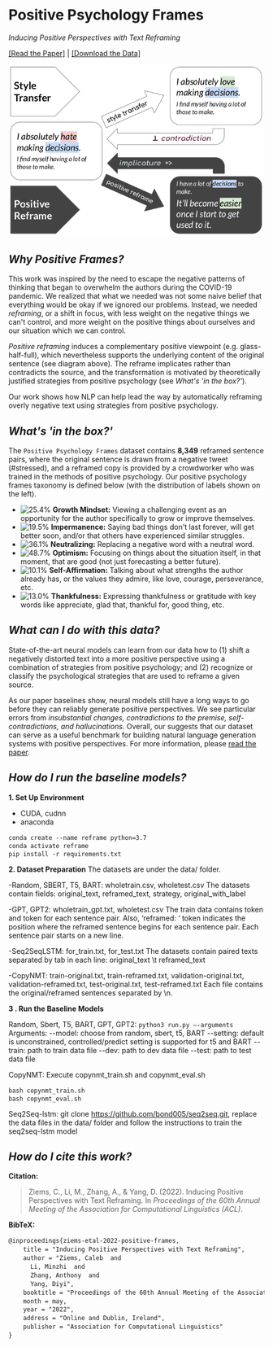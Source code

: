 # Positive Psychology Frames

_Inducing Positive Perspectives with Text Reframing_

[[Read the Paper]](https://faculty.cc.gatech.edu/~dyang888/docs/acl22_reframing.pdf) | [[Download the Data]](https://www.dropbox.com/sh/pnoczmv0uyn51e6/AAAGek6yX12Yc4PA2RwtZeZKa?dl=0)

<img src="frontpage.png" alt="frontpage" width="650"/>

## *Why Positive Frames?* 

This work was inspired by the need to escape the negative patterns of thinking that began to overwhelm the authors during the COVID-19 pandemic. We realized that what we needed was not some naive belief that everything would be okay if we ignored our problems. Instead, we needed _reframing_, or a shift in focus, with less weight on the negative things we can't control, and more weight on the positive things about ourselves and our situation which we can control.

_Positive reframing_ induces a complementary positive viewpoint (e.g. glass-half-full), which nevertheless supports the underlying content of the original sentence (see diagram above). The reframe implicates rather than contradicts the source, and the transformation is motivated by theoretically justified strategies from positive psychology (see _What's 'in the box?'_).

Our work shows how NLP can help lead the way by automatically reframing overly negative text using strategies from positive psychology.


## *What's 'in the box?'* 

The `Positive Psychology Frames` dataset contains **8,349** reframed sentence pairs, where the original sentence is drawn from a negative tweet (\#stressed), and a reframed copy is provided by a crowdworker who was trained in the methods of positive psychology. Our positive psychology frames taxonomy is defined below (with the distribution of labels shown on the left).

* ![25.4%](https://progress-bar.dev/25) **Growth Mindset:** Viewing a challenging event as an opportunity for the author specifically to grow or improve themselves.
* ![19.5%](https://progress-bar.dev/20) **Impermanence:** Saying bad things don't last forever, will get better soon, and/or that others have experienced similar struggles.
* ![36.1%](https://progress-bar.dev/36) **Neutralizing:** Replacing a negative word with a neutral word.
* ![48.7%](https://progress-bar.dev/49) **Optimism:** Focusing on things about the situation itself, in that moment, that are good (not just forecasting a better future).
* ![10.1%](https://progress-bar.dev/10) **Self-Affirmation:** Talking about what strengths the author already has, or the values they admire, like love, courage, perseverance, etc.
* ![13.0%](https://progress-bar.dev/13) **Thankfulness:** Expressing thankfulness or gratitude with key words like appreciate, glad that, thankful for, good thing, etc.


## *What can I do with this data?* 

State-of-the-art neural models can learn from our data how to (1) shift a negatively distorted text into a more positive perspective using a combination of strategies from positive psychology; and (2) recognize or classify the psychological strategies that are used to reframe a given source. 

As our paper baselines show, neural models still have a long ways to go before they can reliably generate positive perspectives. We see particular errors from _insubstantial changes, contradictions to the premise, self-contradictions, and hallucinations_. Overall, our suggests that our dataset can serve as a useful benchmark for building natural language generation systems with positive perspectives. For more information, please [read the paper](https://faculty.cc.gatech.edu/~dyang888/docs/acl22_reframing.pdf).

## *How do I run the baseline models?* 
**1. Set Up Environment**
* CUDA, cudnn
* anaconda
```
conda create --name reframe python=3.7
conda activate reframe
pip install -r requirements.txt
```
**2. Dataset Preparation**
The datasets are under the data/ folder.

-Random, SBERT, T5, BART: wholetrain.csv, wholetest.csv
The datasets contain fields: original_text, reframed_text, strategy, original_with_label

-GPT, GPT2: wholetrain_gpt.txt, wholetest.csv
The train data contains <startoftext> token and <endoftext> token for each sentence pair. Also, ‘reframed: ‘ token indicates the position where the reframed sentence begins for each sentence pair. Each sentence pair starts on a new line.

-Seq2SeqLSTM: for_train.txt, for_test.txt
The datasets contain paired texts separated by tab in each line: original_text \t reframed_text

-CopyNMT: train-original.txt, train-reframed.txt, validation-original.txt, validation-reframed.txt, test-original.txt, test-reframed.txt
Each file contains the original/reframed sentences separated by \n.


**3 . Run the Baseline Models**

Random, Sbert, T5, BART, GPT, GPT2: 
```python3 run.py —-arguments```
Arguments:
--model: choose from random, sbert, t5, BART
--setting: default is unconstrained, controlled/predict setting is supported for t5 and BART
--train: path to train data file
--dev: path to dev data file
--test: path to test data file

CopyNMT: Execute copynmt_train.sh and copynmt_eval.sh
```
bash copynmt_train.sh
bash copynmt_eval.sh
```

Seq2Seq-lstm: git clone https://github.com/bond005/seq2seq.git, replace the data files in the data/ folder and follow the instructions to train the seq2seq-lstm model

## *How do I cite this work?* 

**Citation:**

> Ziems, C., Li, M., Zhang, A., & Yang, D. (2022). Inducing Positive Perspectives with Text Reframing. In _Proceedings of the 60th Annual Meeting of the Association for Computational Linguistics (ACL)_.

**BibTeX:**

```tex
@inproceedings{ziems-etal-2022-positive-frames,
    title = "Inducing Positive Perspectives with Text Reframing",
    author = "Ziems, Caleb  and
      Li, Minzhi  and
      Zhang, Anthony  and
      Yang, Diyi",
    booktitle = "Proceedings of the 60th Annual Meeting of the Association for Computational Linguistics",
    month = may,
    year = "2022",
    address = "Online and Dublin, Ireland",
    publisher = "Association for Computational Linguistics"
}
```
